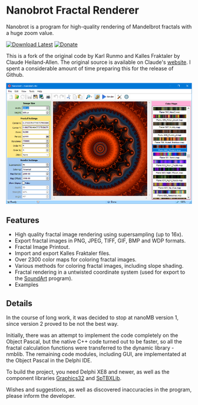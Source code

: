 ﻿# Nanobrot Fractal Renderer

Nanobrot is a program for high-quality rendering of Mandelbrot fractals with a huge zoom value.

[![Download Latest](https://img.shields.io/badge/download-latest-green.svg)](https://github.com/flutomax/nanobrot/releases/)
[![Donate](https://img.shields.io/badge/donate-paypal-blue.svg)](https://paypal.me/flutomax)

This is a fork of the original code by Karl Runmo and Kalles Fraktaler by Claude Heiland-Allen.
The original source is available on Claude's [website](http://www.chillheimer.de/kallesfraktaler/). 
I spent a considerable amount of time preparing this for the release of Github.

![ScreenShot](/screenshots/v1.0.png)

## Features

* High quality fractal image rendering using supersampling (up to 16x).
* Export fractal images in PNG, JPEG, TIFF, GIF, BMP and WDP formats.
* Fractal Image Printout. 
* Import and export Kalles Fraktaler files.
* Over 2300 color maps for coloring fractal images.
* Various methods for coloring fractal images, including slope shading.
* Fractal rendering in a untwisted coordinate system (used for export to the [SoundArt](http://stone-voices.ru/application/soundart?lang=en) program).
* Examples

## Details

In the course of long work, it was decided to stop at nanoMB version 1, 
since version 2 proved to be not the best way.

Initially, there was an attempt to implement the code completely on the Object Pascal, 
but the native C++ code turned out to be faster, so all the fractal calculation 
functions were transferred to the dynamic library - nmblib.
The remaining code modules, including GUI, are implementated at the Object Pascal in the Delphi IDE.

To build the project, you need Delphi XE8 and newer, as well as the component 
libraries [Graphics32](http://www.graphics32.org/) and 
[SpTBXLib](http://www.silverpointdevelopment.com/sptbxlib/index.htm). 

Wishes and suggestions, as well as discovered inaccuracies in the program, please inform the developer.